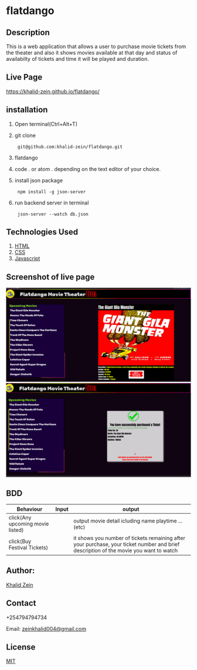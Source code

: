 # flatdango

## Description

This is a web application that allows a user to purchase movie tickets from the theater and also it shows movies available at that day and status of availabilty of tickets and time it will be played and duration.

## Live Page

https://khalid-zein.github.io/flatdango/

## installation

1. Open terminal(Ctrl+Alt+T)

2. git clone        

        git@github.com:khalid-zein/flatdango.git

3. flatdango

4. code . or atom . depending on the text editor of your choice.

5. install json package 

        npm install -g json-server

6. run backend server in terminal 

        json-server --watch db.json

## Technologies Used

1. [HTML](https://)
2. [CSS](https://)
3. [Javascript](https://)

## Screenshot of live page
<img src ="./img/screenshot1.png">
<img src ="./img/screenshot2.png">

## BDD

|Behaviour                         | Input                                 |                                                 output|
| ---------------------------------| ------------------------------------- | ----------------------------------------------------- |
| click(Any upcoming movie listed) |                                       |   output movie detail icluding name playtime ...(etc) |
| click(Buy Festival Tickets)      |                                       |   it shows you number of tickets remaining after your purchase, your ticket number and brief description of the movie you want to watch|

## Author:

[Khalid Zein](https:yueyyt)


## Contact

+254794794734

Email: zeinkhalid004@gmail.com

## License
[MIT](https://choosealicense.com/licenses/mit/)

